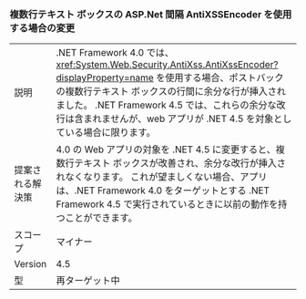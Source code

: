### <a name="multi-line-aspnet-textbox-spacing-changed-when-using-antixssencoder"></a>複数行テキスト ボックスの ASP.Net 間隔 AntiXSSEncoder を使用する場合の変更

|   |   |
|---|---|
|説明|.NET Framework 4.0 では、<xref:System.Web.Security.AntiXss.AntiXssEncoder?displayProperty=name> を使用する場合、ポストバックの複数行テキスト ボックスの行間に余分な行が挿入されました。 .NET Framework 4.5 では、これらの余分な改行は含まれませんが、web アプリが .NET 4.5 を対象としている場合に限ります。|
|提案される解決策|4.0 の Web アプリの対象を .NET 4.5 に変更すると、複数行テキスト ボックスが改善され、余分な改行が挿入されなくなります。 これが望ましくない場合、アプリは、.NET Framework 4.0 をターゲットとする .NET Framework 4.5 で実行されているときに以前の動作を持つことができます。|
|スコープ|マイナー|
|Version|4.5|
|型|再ターゲット中|

